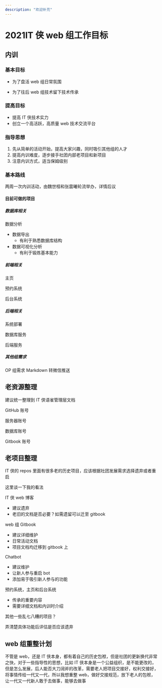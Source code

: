 ```yaml
---
description: "欢迎补充"
---
```


# 2021IT 侠 web 组工作目标

## 内训

### 基本目标

- 为了盘活 web 组日常氛围

- 为了往后 web 组技术留下技术传承

### 提高目标

- 提高 IT 侠技术实力
- 创立一个高活跃，高质量 web 技术交流平台

### 指导思想

1. 先从简单的活动开始，提高大家兴趣，同时吸引其他组的人才
2. 提高内训难度，逐步接手社团内部老项目和新项目
3. 注意内训方式，适当保姆级别

### 基本路线

两周一次内训活动，由魏世桓和张震曦轮流举办，详情后议

#### 目前可做的项目

##### 数据库相关

数据分析

- 数据导出
  - 有利于熟悉数据库结构
- 数据可视化分析
  - 有利于锻炼基本能力

##### 前端相关

主页

预约系统

后台系统

##### 后端相关

系统部署

数据库服务

后端服务

##### 其他组需求

OP 组需求 Markdown 转微信推送

## 老资源整理

建议统一整理到 IT 侠语雀管理层文档

GitHub 账号

服务器账号

数据库账号

Gitbook 账号

## 老项目整理

IT 侠的 repos 里面有很多老的历史项目，应该根据社团发展需求选择遗弃或者重启

这里谈一下我的看法

IT 侠 web 博客

- 建议遗弃
- 老旧的文档是否必要？如需遗留可以迁至 gitbook

web 组 Gitbook

- 建议详细维护
- 日常活动文档
- 项目文档均迁移到 gitbook 上

Chatbot

- 建议维护
- 让新人参与重启 bot
- 添加易于吸引新人参与的功能

预约系统，主页和后台系统

- 传承的重要内容
- 需要详细文档和内训时介绍

其他一些乱七八糟的项目？

弄清楚具体功能后评估是否应该遗弃

## web 组重整计划

不管是 web，还是 IT 侠本身，都有着自己的历史包袱，但是社团的更新换代非常之快，对于一些指导性的思想，比如 IT 侠本身是一个公益组织，是不能更改的，但是怎么发展，后人能否大刀阔斧的改革，需要老人把项目交接好，权利交接好，将事情传给一代又一代，所以我想重整 web，做好交接规范，放下老人的包袱，让一代又一代新人敢于去做事，能够去做事
